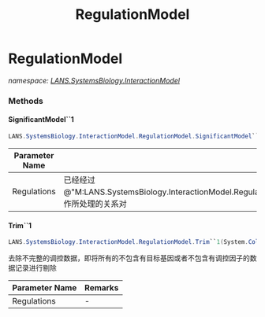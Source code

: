 ﻿---
title: RegulationModel
---

# RegulationModel
_namespace: [LANS.SystemsBiology.InteractionModel](N-LANS.SystemsBiology.InteractionModel.html)_



### Methods

#### SignificantModel``1
```csharp
LANS.SystemsBiology.InteractionModel.RegulationModel.SignificantModel``1(System.Collections.Generic.IEnumerable{``0})
```


|Parameter Name|Remarks|
|--------------|-------|
|Regulations|已经经过@"M:LANS.SystemsBiology.InteractionModel.RegulationModel.Trim``1(System.Collections.Generic.IEnumerable{``0})"操作所处理的关系对|


#### Trim``1
```csharp
LANS.SystemsBiology.InteractionModel.RegulationModel.Trim``1(System.Collections.Generic.IEnumerable{``0})
```
去除不完整的调控数据，即将所有的不包含有目标基因或者不包含有调控因子的数据记录进行剔除

|Parameter Name|Remarks|
|--------------|-------|
|Regulations|-|





